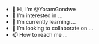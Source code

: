 - 👋 Hi, I’m @YoramGondwe
- 👀 I’m interested in ...
- 🌱 I’m currently learning ...
- 💞️ I’m looking to collaborate on ...
- 📫 How to reach me ...

<!---
YoramGondwe/YoramGondwe is a ✨ special ✨ repository because its `README.md` (this file) appears on your GitHub profile.
You can click the Preview link to take a look at your changes.
--->
